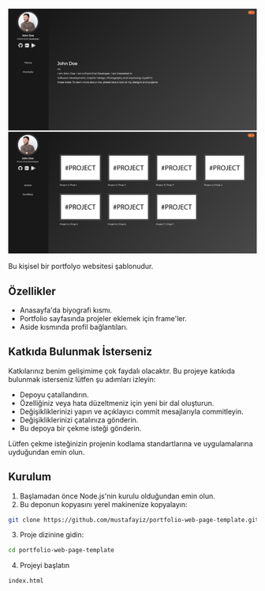 ![](https://raw.githubusercontent.com/mustafayiz/portfolio-web-page-template/refs/heads/master/img/Screenshoot1.png)![](https://raw.githubusercontent.com/mustafayiz/portfolio-web-page-template/refs/heads/master/img/Screenshoot2.png)

Bu kişisel bir portfolyo websitesi şablonudur. 

## Özellikler
- Anasayfa'da biyografi kısmı.
- Portfolio sayfasında projeler eklemek için frame'ler.
- Aside kısmında profil bağlantıları.

## Katkıda Bulunmak İsterseniz
Katkılarınız benim gelişimime çok faydalı olacaktır. Bu projeye katıkıda bulunmak isterseniz lütfen şu adımları izleyin:
- Depoyu çatallandırın.
- Özelliğiniz veya hata düzeltmeniz için yeni bir dal oluşturun.
- Değişikliklerinizi yapın ve açıklayıcı commit mesajlarıyla commitleyin.
- Değişikliklerinizi çatalınıza gönderin.
- Bu depoya bir çekme isteği gönderin.

Lütfen çekme isteğinizin projenin kodlama standartlarına ve uygulamalarına uyduğundan emin olun.

## Kurulum
1. Başlamadan önce Node.js'nin kurulu olduğundan emin olun.
2. Bu deponun kopyasını yerel makinenize kopyalayın:

```bash
git clone https://github.com/mustafayiz/portfolio-web-page-template.git
```
3. Proje dizinine gidin:

```bash
cd portfolio-web-page-template
```
4. Projeyi başlatın

```bash
index.html
```
